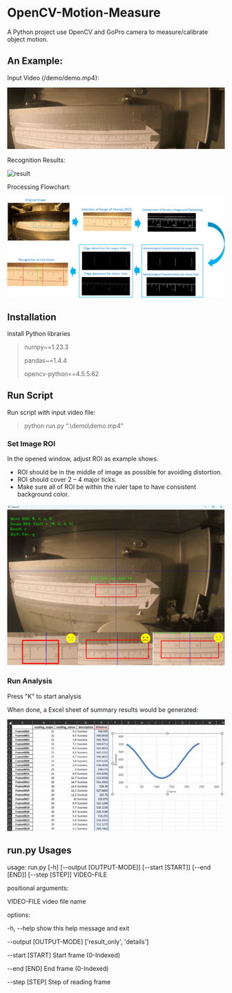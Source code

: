 # OpenCV-Motion-Measure
A Python project use OpenCV and GoPro camera to measure/calibrate object motion.  

## An Example:

Input Video (/demo/demo.mp4):

<img src="/img/demo.gif" alt="demo.mp4" autoplay="true">

Recognition Results:  

<img src="/img/result.gif" alt="result" autoplay="true">

Processing Flowchart:

<img src="/img/flowchart.png" alt="flowchart" autoplay="true">

## Installation 
Install Python libraries
> numpy~=1.23.3 
> 
> pandas~=1.4.4 
> 
> opencv-python==4.5.5.62 

## Run Script

Run script with input video file:
> python run.py “.\demo\demo.mp4”

### Set Image ROI

In the opened window, adjust ROI as example shows. 
- ROI should be in the middle of image as possible for avoiding distortion. 
- ROI should cover 2 – 4 major ticks.
- Make sure all of ROI be within the ruler tape to have consistent background color.  

<img src="https://github.com/EricMa24/OpenCV-Motion-Measure/blob/master/img/roi_selector.png" alt="roi_selector" width="700">

### Run Analysis

Press "K" to start analysis

When done, a Excel sheet of summary results would be generated:

<img src="https://github.com/EricMa24/OpenCV-Motion-Measure/blob/master/img/motion_results.png" alt="motion_results" width="700">

## run.py Usages
usage: run.py [-h] [--output [OUTPUT-MODE]] [--start [START]] [--end [END]] [--step [STEP]] VIDEO-FILE

positional arguments:

  VIDEO-FILE            video file name

options:

  -h, --help            show this help message and exit
  
  --output [OUTPUT-MODE]   ['result_only', 'details']
                        
  --start [START]       Start frame (0-Indexed)
  
  --end [END]           End frame (0-Indexed)
  
  --step [STEP]         Step of reading frame
